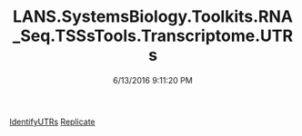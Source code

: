 ﻿---
title: LANS.SystemsBiology.Toolkits.RNA_Seq.TSSsTools.Transcriptome.UTRs
date: 6/13/2016 9:11:20 PM
---

[IdentifyUTRs](T-LANS.SystemsBiology.Toolkits.RNA_Seq.TSSsTools.Transcriptome.UTRs.IdentifyUTRs.html)
[Replicate](T-LANS.SystemsBiology.Toolkits.RNA_Seq.TSSsTools.Transcriptome.UTRs.Replicate.html)
